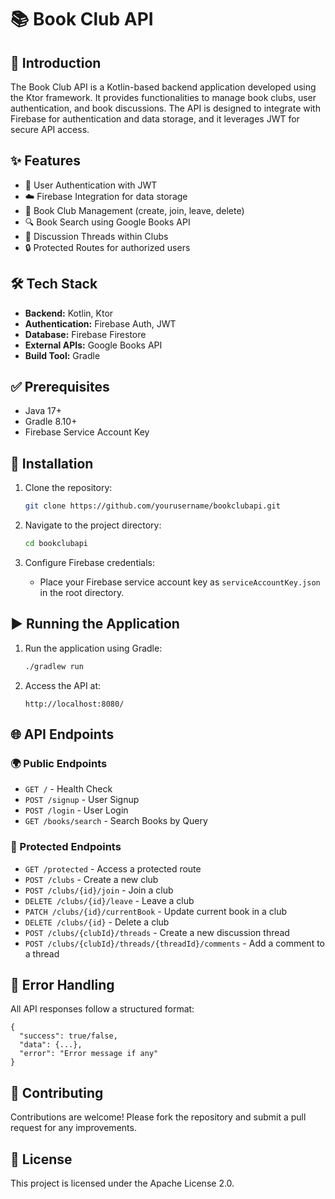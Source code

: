 # 📚 Book Club API

## 🌟 Introduction

The Book Club API is a Kotlin-based backend application developed using the Ktor framework. It provides functionalities to manage book clubs, user authentication, and book discussions. The API is designed to integrate with Firebase for authentication and data storage, and it leverages JWT for secure API access.

## ✨ Features

* 🔑 User Authentication with JWT
* ☁️ Firebase Integration for data storage
* 📖 Book Club Management (create, join, leave, delete)
* 🔍 Book Search using Google Books API
* 💬 Discussion Threads within Clubs
* 🔒 Protected Routes for authorized users

## 🛠️ Tech Stack

* **Backend:** Kotlin, Ktor
* **Authentication:** Firebase Auth, JWT
* **Database:** Firebase Firestore
* **External APIs:** Google Books API
* **Build Tool:** Gradle

## ✅ Prerequisites

* Java 17+
* Gradle 8.10+
* Firebase Service Account Key

## 🚀 Installation

1. Clone the repository:

   ```bash
   git clone https://github.com/yourusername/bookclubapi.git
   ```
2. Navigate to the project directory:

   ```bash
   cd bookclubapi
   ```
3. Configure Firebase credentials:

   * Place your Firebase service account key as `serviceAccountKey.json` in the root directory.

## ▶️ Running the Application

1. Run the application using Gradle:

   ```bash
   ./gradlew run
   ```
2. Access the API at:

   ```
   http://localhost:8080/
   ```

## 🌐 API Endpoints

### 🌍 Public Endpoints

* `GET /` - Health Check
* `POST /signup` - User Signup
* `POST /login` - User Login
* `GET /books/search` - Search Books by Query

### 🔐 Protected Endpoints

* `GET /protected` - Access a protected route
* `POST /clubs` - Create a new club
* `POST /clubs/{id}/join` - Join a club
* `DELETE /clubs/{id}/leave` - Leave a club
* `PATCH /clubs/{id}/currentBook` - Update current book in a club
* `DELETE /clubs/{id}` - Delete a club
* `POST /clubs/{clubId}/threads` - Create a new discussion thread
* `POST /clubs/{clubId}/threads/{threadId}/comments` - Add a comment to a thread

## 🛑 Error Handling

All API responses follow a structured format:

```
{
  "success": true/false,
  "data": {...},
  "error": "Error message if any"
}
```

## 🤝 Contributing

Contributions are welcome! Please fork the repository and submit a pull request for any improvements.

## 📄 License

This project is licensed under the Apache License 2.0.
